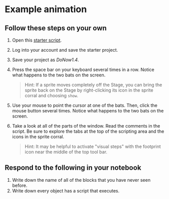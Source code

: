 # Example animation

## Follow these steps on your own

1. Open this [starter script](https://snap.berkeley.edu/snap/snap.html#present:Username=andrewspiece&ProjectName=Do_Now%201.4_Starter).

2. Log into your account and save the starter project.

3. Save your project as _DoNow1.4_.

4. Press the space bar on your keyboard several times in a row. Notice what happens to the two bats on the screen.

    >Hint: If a sprite moves completely off the Stage, you can bring the sprite back on the Stage by right-clicking its icon in the sprite corral and choosing `show`.

5. Use your mouse to point the cursor at one of the bats. Then, click the mouse button several times.  Notice what happens to the two bats on the screen.

6. Take a look at all of the parts of the window. Read the comments in the script.  Be sure to explore the tabs at the top of the scripting area and the icons in the sprite corral.
  
    > Hint: It may be helpful to activate "visual steps" with the footprint icon near the middle of the top tool bar.

## Respond to the following in your notebook

1. Write down the name of all of the blocks that you have never seen before.
2. Write down every object has a script that executes.

